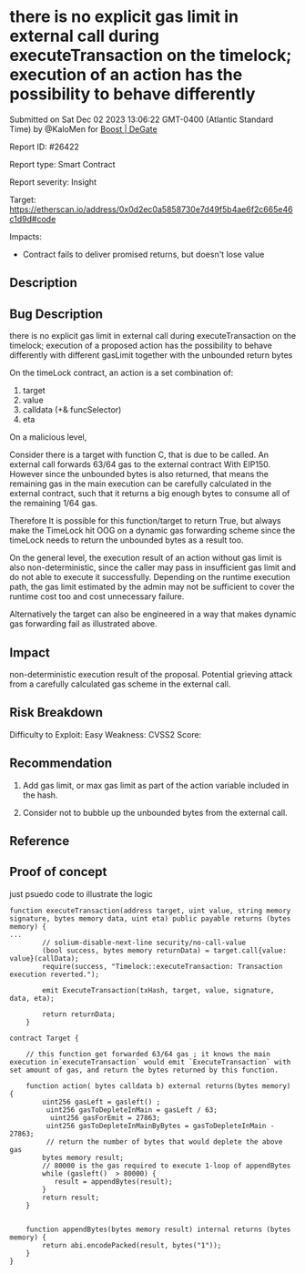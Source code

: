 
# there is no explicit gas limit in external call during executeTransaction on the timelock; execution of an action has the possibility to behave differently

Submitted on Sat Dec 02 2023 13:06:22 GMT-0400 (Atlantic Standard Time) by @KaloMen for [Boost | DeGate](https://immunefi.com/bounty/boosteddegatebugbounty/)

Report ID: #26422

Report type: Smart Contract

Report severity: Insight

Target: https://etherscan.io/address/0x0d2ec0a5858730e7d49f5b4ae6f2c665e46c1d9d#code

Impacts:
- Contract fails to deliver promised returns, but doesn't lose value

## Description
## Bug Description
there is no explicit gas limit in external call during executeTransaction on the timelock; execution of a proposed action has the possibility to behave differently with different gasLimit together with the unbounded return bytes


On the timeLock contract, an action is a set combination of:
1. target
2. value
3. calldata (+& funcSelector)
4. eta

On a malicious level,

Consider there is a target with function C, that is due to be called. An external call forwards 63/64 gas to the external contract With EIP150. However since the unbounded bytes is also returned, that means the remaining gas in the main execution can be carefully calculated in the external contract, such that it returns a big enough bytes to consume all of the remaining 1/64 gas.

Therefore It is possible for this function/target to return True, but always make the TimeLock hit OOG on a dynamic gas forwarding scheme since the timeLock needs to return the unbounded bytes as a result too.

On the general level,  the execution result of an action without gas limit is also non-deterministic, since the caller may pass in insufficient gas limit and do not able to execute it successfully. Depending on the runtime execution path, the gas limit estimated by the admin may not be sufficient to cover the runtime cost too and cost unnecessary failure.

Alternatively the target can also be engineered in a way that makes dynamic gas forwarding fail as illustrated above.


## Impact
non-deterministic execution result of the proposal. Potential grieving attack from a carefully calculated gas scheme in the external call.

## Risk Breakdown
Difficulty to Exploit: Easy
Weakness:
CVSS2 Score:

## Recommendation
1. Add gas limit, or max gas limit as part of the action variable included in the hash.

2. Consider not to bubble up the unbounded bytes from the external call.
## Reference
        
## Proof of concept
just psuedo code to illustrate the logic

```solidity
function executeTransaction(address target, uint value, string memory signature, bytes memory data, uint eta) public payable returns (bytes memory) {
...
        // solium-disable-next-line security/no-call-value
        (bool success, bytes memory returnData) = target.call{value: value}(callData);
        require(success, "Timelock::executeTransaction: Transaction execution reverted.");

        emit ExecuteTransaction(txHash, target, value, signature, data, eta);

        return returnData;
    }
```

```solidity
contract Target {

    // this function get forwarded 63/64 gas ; it knows the main execution in`executeTransaction` would emit `ExecuteTransaction` with set amount of gas, and return the bytes returned by this function.

    function action( bytes calldata b) external returns(bytes memory) {
        uint256 gasLeft = gasleft() ;
         uint256 gasToDepleteInMain = gasLeft / 63;
          uint256 gasForEmit = 27863;
         uint256 gasToDepleteInMainByBytes = gasToDepleteInMain - 27863;
         // return the number of bytes that would deplete the above gas
        bytes memory result;
        // 80000 is the gas required to execute 1-loop of appendBytes
        while (gasleft()  > 80000) {
           result = appendBytes(result);
        }
        return result;
    }


    function appendBytes(bytes memory result) internal returns (bytes memory) { 
        return abi.encodePacked(result, bytes("1"));
    }
}
```